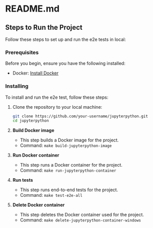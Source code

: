 # README.md

## Steps to Run the Project

Follow these steps to set up and run the e2e tests in local:

### Prerequisites

Before you begin, ensure you have the following installed:

- Docker: [Install Docker](https://docs.docker.com/get-docker/)

### Installing

To install and run the e2e test, follow these steps:

1. Clone the repository to your local machine:
   ```bash
   git clone https://github.com/your-username/jupyterpython.git
   cd jupyterpython
   ```

2. **Build Docker image**
   - This step builds a Docker image for the project.
   - Command: `make build-jupyterpython-image`

3. **Run Docker container**
   - This step runs a Docker container for the project.
   - Command: `make run-jupyterpython-container`

4. **Run tests**
   - This step runs end-to-end tests for the project.
   - Command: `make test-e2e-all`

5. **Delete Docker container**
   - This step deletes the Docker container used for the project.
   - Command: `make delete-jupyterpython-container-windows`
